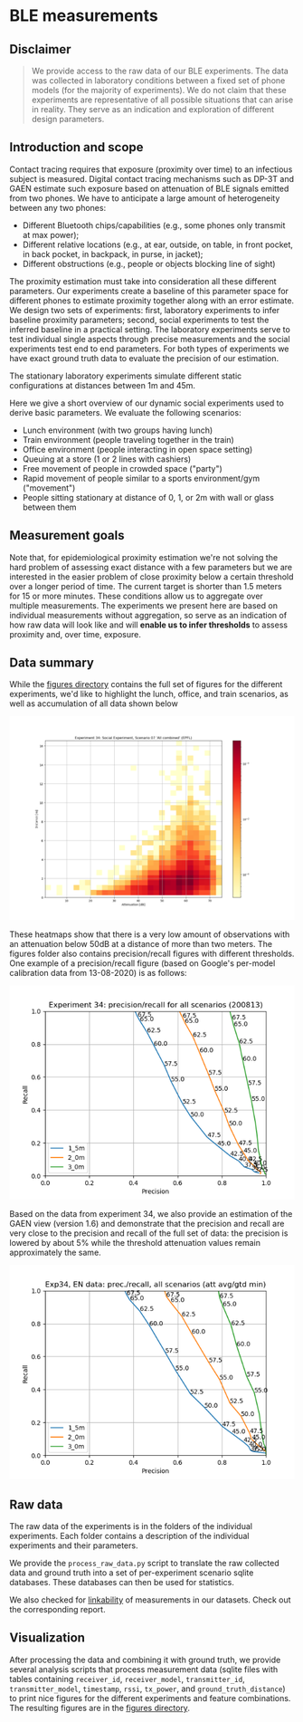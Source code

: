 # BLE measurements

## Disclaimer

> We provide access to the raw data of our BLE experiments. The data was
> collected in laboratory conditions between a fixed set of phone models
> (for the majority of experiments). We do not claim that these experiments
> are representative of all possible situations that can arise in reality.
> They serve as an indication and exploration of different design parameters.


## Introduction and scope

Contact tracing requires that exposure (proximity over time) to an infectious
subject is measured. Digital contact tracing mechanisms such as DP-3T and GAEN
estimate such exposure based on attenuation of BLE signals emitted from two
phones.  We have to anticipate a large amount of heterogeneity between any two
phones:

* Different Bluetooth chips/capabilities (e.g., some phones only transmit at
  max power);
* Different relative locations (e.g., at ear, outside, on table, in front
  pocket, in back pocket, in backpack, in purse, in jacket);
* Different obstructions (e.g., people or objects blocking line of sight)

The proximity estimation must take into consideration all these different
parameters. Our experiments create a baseline of this parameter space for
different phones to estimate proximity together along with an error estimate.
We design two sets of experiments: first, laboratory experiments to infer
baseline proximity parameters; second, social experiments to test the inferred
baseline in a practical setting. The laboratory experiments serve to test
individual single aspects through precise measurements and the social
experiments test end to end parameters. For both types of experiments we have
exact ground truth data to evaluate the precision of our estimation.

The stationary laboratory experiments simulate different static configurations
at distances between 1m and 45m.

Here we give a short overview of our dynamic social experiments used to derive
basic parameters. We evaluate the following scenarios: 

* Lunch environment (with two groups having lunch)
* Train environment (people traveling together in the train)
* Office environment (people interacting in open space setting)
* Queuing at a store (1 or 2 lines with cashiers)
* Free movement of people in crowded space ("party")
* Rapid movement of people similar to a sports environment/gym ("movement")
* People sitting stationary at distance of 0, 1, or 2m with wall or glass
  between them


## Measurement goals

Note that, for epidemiological proximity estimation we're not solving the hard
problem of assessing exact distance with a few parameters but we are interested
in the easier problem of close proximity below a certain threshold over a
longer period of time. The current target is shorter than 1.5 meters for 15 or
more minutes. These conditions allow us to aggregate over multiple
measurements. The experiments we present here are based on individual
measurements without aggregation, so serve as an indication of how raw data
will look like and will **enable us to infer thresholds** to assess proximity
and, over time, exposure.


## Data summary

While the [figures directory](./figures) contains the full set of figures for
the different experiments, we'd like to highlight the lunch, office, and train
scenarios, as well as accumulation of all data shown below

![Experiment 34: combined](figures/exp34s07-all.png)

These heatmaps show that there is a very low amount of observations with
an attenuation below 50dB at a distance of more than two meters. The figures
folder also contains precision/recall figures with different thresholds. One
example of a precision/recall figure (based on Google's per-model calibration
data from 13-08-2020) is as follows:

![Experiment 34: precision/recall](figures/exp34-pr-200813.png)

Based on the data from experiment 34, we also provide an estimation of the
GAEN view (version 1.6) and demonstrate that the precision and recall are
very close to the precision and recall of the full set of data: the precision
is lowered by about 5% while the threshold attenuation values remain
approximately the same.

![Experiment 34: precision/recall, EN simulation, average attenuation with minimum observed ground truth distance](figures/exp34-pr-en-aavggmin.png)


## Raw data

The raw data of the experiments is in the folders of the individual
experiments. Each folder contains a description of the individual experiments
and their parameters.

We provide the `process_raw_data.py` script to translate the raw collected
data and ground truth into a set of per-experiment scenario sqlite databases.
These databases can then be used for statistics.

We also checked for [linkability](./linkability.md) of measurements in our
datasets. Check out the corresponding report.


## Visualization

After processing the data and combining it with ground truth, we provide
several analysis scripts that process measurement data (sqlite files with
tables containing `receiver_id`, `receiver_model`, `transmitter_id`, 
`transmitter_model`, `timestamp`, `rssi`, `tx_power`, and 
`ground_truth_distance`) to print nice figures for the different experiments
and feature combinations. The resulting figures are in the
[figures directory](./figures).
